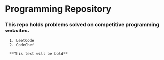 # Programming Repository #
### This repo holds problems solved on competitive programming websites. ###
      1. LeetCode 
      2. CodeChef
      
      **This text will be bold**
 
